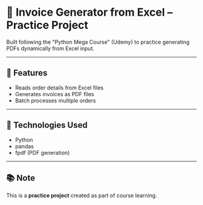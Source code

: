 # 📄 Invoice Generator from Excel – Practice Project

Built following the "Python Mega Course" (Udemy) to practice generating PDFs dynamically from Excel input.

---

## 🚀 Features
- Reads order details from Excel files
- Generates invoices as PDF files
- Batch processes multiple orders

---

## 🔧 Technologies Used
- Python
- pandas
- fpdf (PDF generation)

---

## 📚 Note
This is a **practice project** created as part of course learning.
